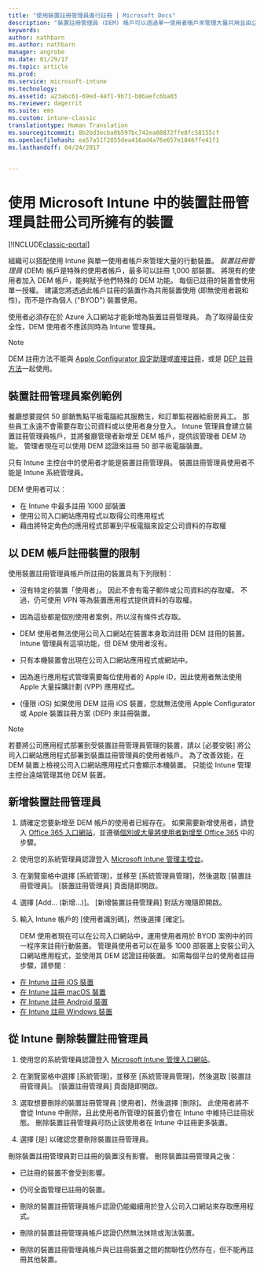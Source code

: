 ```yaml
---
title: "使用裝置註冊管理員進行註冊 | Microsoft Docs"
description: "裝置註冊管理員 (DEM) 帳戶可以透過單一使用者帳戶來管理大量共用且由公司所有的行動裝置。"
keywords: 
author: nathbarn
ms.author: nathbarn
manager: angrobe
ms.date: 01/29/17
ms.topic: article
ms.prod: 
ms.service: microsoft-intune
ms.technology: 
ms.assetid: a23abc61-69ed-44f1-9b71-b86aefc6ba03
ms.reviewer: dagerrit
ms.suite: ems
ms.custom: intune-classic
translationtype: Human Translation
ms.sourcegitcommit: 8b2bd3ecba0b597bc742ea08872ffe8fc58155cf
ms.openlocfilehash: ea57a51f2855dea416ad4a76e657e1846ffe41f1
ms.lasthandoff: 04/24/2017


---
```



# <a name="enroll-corporate-owned-devices-with-the-device-enrollment-manager-in-microsoft-intune"></a>使用 Microsoft Intune 中的裝置註冊管理員註冊公司所擁有的裝置

[!INCLUDE[classic-portal](../includes/classic-portal.md)]

組織可以搭配使用 Intune 與單一使用者帳戶來管理大量的行動裝置。 *裝置註冊管理員* (DEM) 帳戶是特殊的使用者帳戶，最多可以註冊 1,000 部裝置。 將現有的使用者加入 DEM 帳戶，能夠賦予他們特殊的 DEM 功能。 每個已註冊的裝置會使用單一授權。 建議您將透過此帳戶註冊的裝置作為共用裝置使用 (即無使用者親和性)，而不是作為個人 ("BYOD") 裝置使用。  

使用者必須存在於 Azure 入口網站才能新增為裝置註冊管理員。 為了取得最佳安全性，DEM 使用者不應該同時為 Intune 管理員。

>[!NOTE]
>DEM 註冊方法不能與 [Apple Configurator 設定助理](ios-setup-assistant-enrollment-in-microsoft-intune.md)或[直接註冊](ios-direct-enrollment-in-microsoft-intune.md)，或是 [DEP 註冊方法](ios-device-enrollment-program-in-microsoft-intune.md)一起使用。

## <a name="example-of-a-device-enrollment-manager-scenario"></a>裝置註冊管理員案例範例

餐廳想要提供 50 部銷售點平板電腦給其服務生，和訂單監視器給廚房員工。 那些員工永遠不會需要存取公司資料或以使用者身分登入。 Intune 管理員會建立裝置註冊管理員帳戶，並將餐廳管理者新增至 DEM 帳戶，提供該管理者 DEM 功能。 管理者現在可以使用 DEM 認證來註冊 50 部平板電腦裝置。

只有 Intune 主控台中的使用者才能是裝置註冊管理員。 裝置註冊管理員使用者不能是 Intune 系統管理員。

DEM 使用者可以︰

-   在 Intune 中最多註冊 1000 部裝置
-   使用公司入口網站應用程式以取得公司應用程式
-   藉由將特定角色的應用程式部署到平板電腦來設定公司資料的存取權

## <a name="limitations-of-devices-that-are-enrolled-with-a-dem-account"></a>以 DEM 帳戶註冊裝置的限制

使用裝置註冊管理員帳戶所註冊的裝置具有下列限制︰

  - 沒有特定的裝置「使用者」。 因此不會有電子郵件或公司資料的存取權。 不過，仍可使用 VPN 等為裝置應用程式提供資料的存取權。

  - 因為這些都是個別使用者案例，所以沒有條件式存取。

  - DEM 使用者無法使用公司入口網站在裝置本身取消註冊 DEM 註冊的裝置。 Intune 管理員有這項功能，但 DEM 使用者沒有。

  - 只有本機裝置會出現在公司入口網站應用程式或網站中。

  - 因為進行應用程式管理需要每位使用者的 Apple ID，因此使用者無法使用 Apple 大量採購計劃 (VPP) 應用程式。

  - (僅限 iOS) 如果使用 DEM 註冊 iOS 裝置，您就無法使用 Apple Configurator 或 Apple 裝置註冊方案 (DEP) 來註冊裝置。

> [!NOTE]
> 若要將公司應用程式部署到受裝置註冊管理員管理的裝置，請以 [必要安裝] 將公司入口網站應用程式部署到裝置註冊管理員的使用者帳戶。
> 為了改善效能，在 DEM 裝置上檢視公司入口網站應用程式只會顯示本機裝置。 只能從 Intune 管理主控台遠端管理其他 DEM 裝置。


## <a name="add-a-device-enrollment-manager"></a>新增裝置註冊管理員

1.  請確定您要新增至 DEM 帳戶的使用者已經存在。 如果需要新增使用者，請登入 [Office 365 入口網站](https://go.microsoft.com/fwlink/p/?LinkId=698854)，並遵循[個別或大量將使用者新增至 Office 365](https://support.office.com/article/Add-users-individually-or-in-bulk-to-Office-365-Admin-Help-1970f7d6-03b5-442f-b385-5880b9c256ec) 中的步驟。

2.  使用您的系統管理員認證登入 [Microsoft Intune 管理主控台](https://manage.microsoft.com)。

3.  在瀏覽窗格中選擇 [系統管理]，並移至 [系統管理員管理]，然後選取 [裝置註冊管理員]。 [裝置註冊管理員] 頁面隨即開啟。

4.  選擇 [Add… (新增...)]。 [新增裝置註冊管理員]  對話方塊隨即開啟。

5.  輸入 Intune 帳戶的 [使用者識別碼]，然後選擇 [確定]。

    DEM 使用者現在可以在公司入口網站中，運用使用者用於 BYOD 案例中的同一程序來註冊行動裝置。 管理員使用者可以在最多 1000 部裝置上安裝公司入口網站應用程式，並使用其 DEM 認證註冊裝置。 如需每個平台的使用者註冊步驟，請參閱︰

  - [在 Intune 註冊 iOS 裝置](https://docs.microsoft.com/intune/enduser/enroll-your-device-in-intune-ios)
  - [在 Intune 註冊 macOS 裝置](https://docs.microsoft.com/intune/enduser/enroll-your-device-in-intune-macos)
  - [在 Intune 註冊 Android 裝置](https://docs.microsoft.com/intune/enduser/enroll-your-device-in-intune-android)
  - [在 Intune 註冊 Windows 裝置](https://docs.microsoft.com/intune/enduser/enroll-your-device-in-intune-windows)

## <a name="delete-a-device-enrollment-manager-from-intune"></a>從 Intune 刪除裝置註冊管理員

1.  使用您的系統管理員認證登入 [Microsoft Intune 管理入口網站](https://manage.microsoft.com)。

2.  在瀏覽窗格中選擇 [系統管理]，並移至 [系統管理員管理]，然後選取 [裝置註冊管理員]。 [裝置註冊管理員] 頁面隨即開啟。

3.  選取想要刪除的裝置註冊管理員 [使用者]，然後選擇 [刪除]。 此使用者將不會從 Intune 中刪除，且此使用者所管理的裝置仍會在 Intune 中維持已註冊狀態。 刪除裝置註冊管理員可防止該使用者在 Intune 中註冊更多裝置。

4.  選擇 [是] 以確認您要刪除裝置註冊管理員。

刪除裝置註冊管理員對已註冊的裝置沒有影響。 刪除裝置註冊管理員之後：

-   已註冊的裝置不會受到影響。

-   仍可全面管理已註冊的裝置。

-   刪除的裝置註冊管理員帳戶認證仍能繼續用於登入公司入口網站來存取應用程式。

-   刪除的裝置註冊管理員帳戶認證仍然無法抹除或淘汰裝置。

-   刪除的裝置註冊管理員帳戶與已註冊裝置之間的關聯性仍然存在，但不能再註冊其他裝置。

